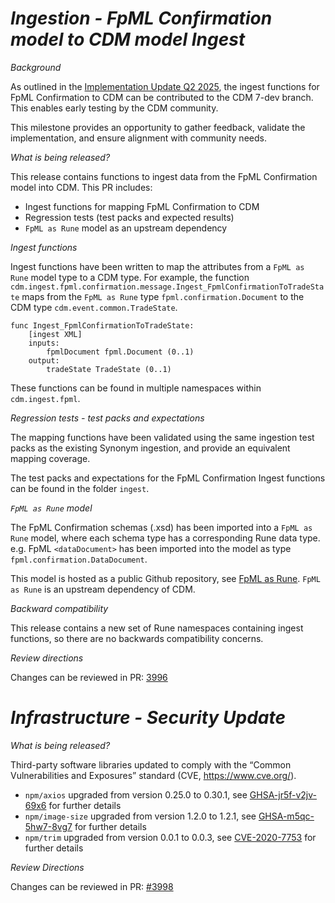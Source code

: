 # _Ingestion - FpML Confirmation model to CDM model Ingest_

_Background_

As outlined in the [Implementation Update Q2 2025](https://github.com/finos/common-domain-model/issues/3364#issuecomment-2957178892), the ingest functions for FpML Confirmation to CDM can be contributed to the CDM 7-dev branch. This enables early testing by the CDM community.

This milestone provides an opportunity to gather feedback, validate the implementation, and ensure alignment with community needs.

_What is being released?_

This release contains functions to ingest data from the FpML Confirmation model into CDM. This PR includes:

- Ingest functions for mapping FpML Confirmation to CDM
- Regression tests (test packs and expected results)
- `FpML as Rune` model as an upstream dependency

_Ingest functions_

Ingest functions have been written to map the attributes from a `FpML as Rune` model type to a CDM type.  For example, the function `cdm.ingest.fpml.confirmation.message.Ingest_FpmlConfirmationToTradeState` maps from the `FpML as Rune` type `fpml.confirmation.Document` to the CDM type `cdm.event.common.TradeState`.

```
func Ingest_FpmlConfirmationToTradeState:
    [ingest XML]
    inputs:
        fpmlDocument fpml.Document (0..1)
    output:
        tradeState TradeState (0..1)
```

These functions can be found in multiple namespaces within `cdm.ingest.fpml`.

_Regression tests - test packs and expectations_

The mapping functions have been validated using the same ingestion test packs as the existing Synonym ingestion, and provide an equivalent mapping coverage.

The test packs and expectations for the FpML Confirmation Ingest functions can be found in the folder `ingest`.

_`FpML as Rune` model_

The FpML Confirmation schemas (.xsd) has been imported into a `FpML as Rune` model, where each schema type has a corresponding Rune data type.  e.g. FpML `<dataDocument>` has been imported into the model as type `fpml.confirmation.DataDocument`.

This model is hosted as a public Github repository, see [FpML as Rune](https://github.com/rosetta-models/rune-fpml).  `FpML as Rune` is an upstream dependency of CDM.

_Backward compatibility_

This release contains a new set of Rune namespaces containing ingest functions, so there are no backwards compatibility concerns.

_Review directions_

Changes can be reviewed in PR: [3996](https://github.com/finos/common-domain-model/pull/3996)

# *Infrastructure - Security Update*

_What is being released?_

Third-party software libraries updated to comply with the “Common Vulnerabilities and Exposures” standard (CVE, https://www.cve.org/).

- `npm/axios` upgraded from version 0.25.0 to 0.30.1, see [GHSA-jr5f-v2jv-69x6](https://github.com/advisories/ghsa-jr5f-v2jv-69x6) for further details
- `npm/image-size` upgraded from version 1.2.0 to 1.2.1, see [GHSA-m5qc-5hw7-8vg7](https://github.com/advisories/GHSA-m5qc-5hw7-8vg7) for further details
- `npm/trim` upgraded from version 0.0.1 to 0.0.3, see [CVE-2020-7753](https://cve.mitre.org/cgi-bin/cvename.cgi?name=CVE-2020-7753) for further details

_Review Directions_

Changes can be reviewed in PR: [#3998](https://github.com/finos/common-domain-model/pull/3998)
